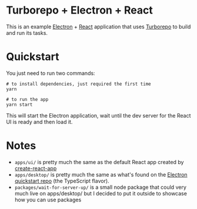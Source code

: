 # Turborepo + Electron + React

This is an example [Electron](electronjs.org/) +
[React](https://reactjs.org/) application that uses
[Turborepo](https://turborepo.org/) to build and run its tasks.


# Quickstart

You just need to run two commands:
```
# to install dependencies, just required the first time
yarn

# to run the app
yarn start
```

This will start the Electron application, wait until the dev server
for the React UI is ready and then load it.


# Notes

* `apps/ui/` is pretty much the same as the default React app created
  by [create-react-app](https://create-react-app.dev/)
* `apps/desktop/` is pretty much the same as what's found on the
  [Electron quickstart
  repo](https://github.com/electron/electron-quick-start-typescript.git)
  (the TypeScript flavor).
* `packages/wait-for-server-up/` is a small node package that could
  very much live on apps/desktop/ but I decided to put it outside to
  showcase how you can use packages
